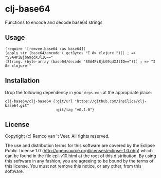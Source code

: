 # clj-base64

Functions to encode and decode base64 strings.


## Usage

    (require '[remvee.base64 :as base64])
    (apply str (base64/encode (.getBytes "I 8> clojure!"))) ; => "SSA4PiBjbG9qdXJlIQ=="
    (String. (byte-array (base64/decode "SSA4PiBjbG9qdXJlIQ=="))) ; => "I 8> clojure!"


## Installation

Drop the following dependency in your <code>deps.edn</code> at the
appropriate place:

    clj-base64/clj-base64 {:git/url "https://github.com/insilica/clj-base64.git"
                           :git/tag "v0.1.0"}


## License

Copyright (c) Remco van 't Veer. All rights reserved.

The use and distribution terms for this software are covered by the Eclipse Public License 1.0 (http://opensource.org/licenses/eclipse-1.0.php) which can be found in the file epl-v10.html at the root of this distribution.  By using this software in any fashion, you are agreeing to be bound by the terms of this license.  You must not remove this notice, or any other, from this software.
